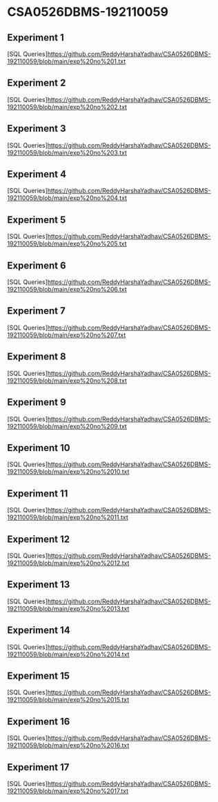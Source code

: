 # CSA0526DBMS-192110059
## Experiment 1
[SQL Queries]https://github.com/ReddyHarshaYadhav/CSA0526DBMS-192110059/blob/main/exp%20no%201.txt
## Experiment 2
[SQL Queries]https://github.com/ReddyHarshaYadhav/CSA0526DBMS-192110059/blob/main/exp%20no%202.txt
## Experiment 3
[SQL Queries]https://github.com/ReddyHarshaYadhav/CSA0526DBMS-192110059/blob/main/exp%20no%203.txt
## Experiment 4
[SQL Queries]https://github.com/ReddyHarshaYadhav/CSA0526DBMS-192110059/blob/main/exp%20no%204.txt
## Experiment 5
[SQL Queries]https://github.com/ReddyHarshaYadhav/CSA0526DBMS-192110059/blob/main/exp%20no%205.txt
## Experiment 6
[SQL Queries]https://github.com/ReddyHarshaYadhav/CSA0526DBMS-192110059/blob/main/exp%20no%206.txt
## Experiment 7
[SQL Queries]https://github.com/ReddyHarshaYadhav/CSA0526DBMS-192110059/blob/main/exp%20no%207.txt
## Experiment 8
[SQL Queries]https://github.com/ReddyHarshaYadhav/CSA0526DBMS-192110059/blob/main/exp%20no%208.txt
## Experiment 9
[SQL Queries]https://github.com/ReddyHarshaYadhav/CSA0526DBMS-192110059/blob/main/exp%20no%209.txt
## Experiment 10
[SQL Queries]https://github.com/ReddyHarshaYadhav/CSA0526DBMS-192110059/blob/main/exp%20no%2010.txt
## Experiment 11
[SQL Queries]https://github.com/ReddyHarshaYadhav/CSA0526DBMS-192110059/blob/main/exp%20no%2011.txt
## Experiment 12
[SQL Queries]https://github.com/ReddyHarshaYadhav/CSA0526DBMS-192110059/blob/main/exp%20no%2012.txt
## Experiment 13
[SQL Queries]https://github.com/ReddyHarshaYadhav/CSA0526DBMS-192110059/blob/main/exp%20no%2013.txt
## Experiment 14
[SQL Queries]https://github.com/ReddyHarshaYadhav/CSA0526DBMS-192110059/blob/main/exp%20no%2014.txt
## Experiment 15
[SQL Queries]https://github.com/ReddyHarshaYadhav/CSA0526DBMS-192110059/blob/main/exp%20no%2015.txt
## Experiment 16
[SQL Queries]https://github.com/ReddyHarshaYadhav/CSA0526DBMS-192110059/blob/main/exp%20no%2016.txt
## Experiment 17
[SQL Queries]https://github.com/ReddyHarshaYadhav/CSA0526DBMS-192110059/blob/main/exp%20no%2017.txt
